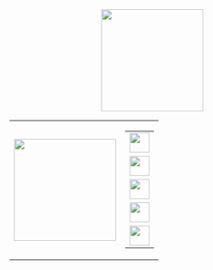 <div align="center">
    <img height="180em" src="https://github-readme-stats.vercel.app/api?username=arakakiv&show_icons=true&theme=gotham" />
    <div align="center" display="inline_block">
        <table border="0px">
            <tr>
                <td>
                    <img height="180em" src="https://github-readme-stats.vercel.app/api/top-langs/?username=arakakiv&theme=gotham&layout=compact" />
                </td>
                <td>
                    <table>
                        <tr>
                            <td>
                                <img align="center" src="https://cdn.jsdelivr.net/gh/devicons/devicon/icons/csharp/csharp-original.svg" width="35em" />
                            </td>
                        </tr>                                                                                                                   
                        <tr>
                            <td>
                                <img align="center" src="https://cdn.jsdelivr.net/gh/devicons/devicon/icons/angularjs/angularjs-original.svg" width="35em" />
                            </td>
                        </tr>                                                                                                                          
                        <tr>
                            <td>
                                <img align="center" src="https://cdn.jsdelivr.net/gh/devicons/devicon/icons/typescript/typescript-original.svg" width="35em" />
                            </td>
                        </tr>                                                                                                                         
                        <tr>
                            <td>
                                <img align="center" src="https://cdn.jsdelivr.net/gh/devicons/devicon/icons/javascript/javascript-original.svg" width="35em" />
                            </td>
                        </tr>                                                                                                                       
                        <tr>
                            <td>
                                <img align="center" src="https://cdn.jsdelivr.net/gh/devicons/devicon/icons/angularjs/angularjs-original.svg" width="35em" />
                            </td>
                        </tr>
                    </table>
                </td>
            </tr>
        </table>
    </div>
</div>
